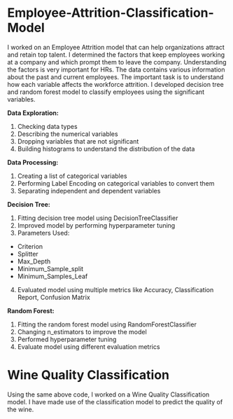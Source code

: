 # Employee-Attrition-Classification-Model

I worked on an Employee Attrition model that can help organizations attract and retain top talent. I determined the factors that keep employees working at a company and which prompt them to leave the company. Understanding the factors is very important for HRs. The data contains various information about the past and current employees. The important task is to understand how each variable affects the workforce attrition. I developed decision tree and random forest model to classify employees using the significant variables.

**Data Exploration:**
1. Checking data types
2. Describing the numerical variables
3. Dropping variables that are not significant
4. Building histograms to understand the distribution of the data

**Data Processing:**
1. Creating a list of categorical variables
2. Performing Label Encoding on categorical variables to convert them
3. Separating independent and dependent variables

**Decision Tree:**
1. Fitting decision tree model using DecisionTreeClassifier
2. Improved model by performing hyperparameter tuning
3. Parameters Used:
* Criterion
* Splitter
* Max_Depth
* Minimum_Sample_split
* Minimum_Samples_Leaf
4. Evaluated model using multiple metrics like Accuracy, Classification Report, Confusion Matrix

**Random Forest:**
1. Fitting the random forest model using RandomForestClassifier
2. Changing n_estimators to improve the model
3. Performed hyperparameter tuning
4. Evaluate model using different evaluation metrics

# Wine Quality Classification
Using the same above code, I worked on a Wine Quality Classification model. I have made use of the classification model to predict the quality of the wine.
